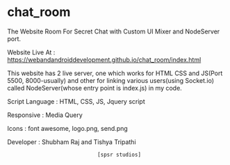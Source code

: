 # chat_room
The Website Room For Secret Chat with Custom UI Mixer and NodeServer port.

Website Live At :  https://webandandroiddevelopment.github.io/chat_room/index.html

This website has 2 live server, one which works for HTML CSS and JS(Port 5500, 8000-usually) and other for linking various users(using Socket.io) called NodeServer(whose entry point is index.js) in my code.

Script Language : HTML, CSS, JS, Jquery script

Responsive : Media Query

Icons : font awesome, logo.png, send.png

Developer : Shubham Raj and Tishya Tripathi 
        
                                 [spsr studios]


